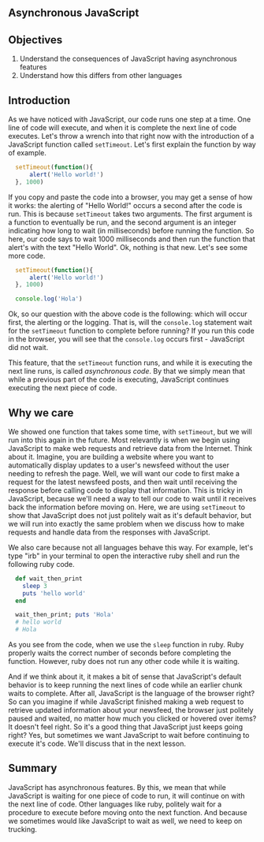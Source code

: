Asynchronous JavaScript
---

## Objectives

1. Understand the consequences of JavaScript having asynchronous features
2. Understand how this differs from other languages

## Introduction

As we have noticed with JavaScript, our code runs one step at a time.  One line
of code will execute, and when it is complete the next line of code executes.
Let's throw a wrench into that right now with the introduction of a JavaScript
function called `setTimeout`.  Let's first explain the function by way of
example.

```js
  setTimeout(function(){
      alert('Hello world!')
  }, 1000)
```

If you copy and paste the code into a browser, you may get a sense of how it
works: the alerting of "Hello World!" occurs a second after the code is run.
This is because `setTimeout` takes two arguments.  The first argument is a
function to eventually be run, and the second argument is an integer indicating
how long to wait (in milliseconds) before running the function.  So here, our
code says to wait 1000 milliseconds and then run the function that alert's with
the text "Hello World".  Ok, nothing is that new.  Let's see some more code.

```js
  setTimeout(function(){
      alert('Hello world!')
  }, 1000)

  console.log('Hola')
```

Ok, so our question with the above code is the following: which will occur
first, the alerting or the logging.  That is, will the `console.log` statement
wait for the `setTimeout` function to complete before running?  If you run this
code in the browser, you will see that the `console.log` occurs first -
JavaScript did not wait.

This feature, that the `setTimeout` function runs, and while it is executing
the next line runs, is called *asynchronous code*.  By that we simply mean that
while a previous part of the code is executing, JavaScript continues executing
the next piece of code.

## Why we care

We showed one function that takes some time, with `setTimeout`, but we will run
into this again in the future.  Most relevantly is when we begin using
JavaScript to make web requests and retrieve data from the Internet.  Think
about it.  Imagine, you are building a website where you want to automatically
display updates to a user's newsfeed without the user needing to refresh the
page.  Well, we will want our code to first make a request for the latest
newsfeed posts, and then wait until receiving the response before calling code
to display that information.  This is tricky in JavaScript, because we'll need
a way to tell our code to wait until it receives back the information before
moving on.  Here, we are using `setTimeout` to show that JavaScript does not
just politely wait as it's default behavior, but we will run into exactly the
same problem when we discuss how to make requests and handle data from the
responses with JavaScript.

We also care because not all languages behave this way.  For example, let's
type "irb" in your terminal to open the interactive ruby shell and run the
following ruby code.

```ruby
  def wait_then_print
    sleep 3
    puts 'hello world'
  end

  wait_then_print; puts 'Hola'
  # hello world
  # Hola
```

As you see from the code, when we use the `sleep` function in ruby.  Ruby
properly waits the correct number of seconds before completing the function.
However, ruby does not run any other code while it is waiting.

And if we think about it, it makes a bit of sense that JavaScript's default
behavior is to keep running the next lines of code while an earlier chunk waits
to complete.  After all, JavaScript is the language of the browser right?  So
can you imagine if while JavaScript finished making a web request to retrieve
updated information about your newsfeed, the browser just politely paused and
waited, no matter how much you clicked or hovered over items?  It doesn't feel
right.  So it's a good thing that JavaScript just keeps going right?  Yes, but
sometimes we want JavaScript to wait before continuing to execute it's code.
We'll discuss that in the next lesson.

## Summary

JavaScript has asynchronous features.  By this, we mean that while JavaScript
is waiting for one piece of code to run, it will continue on with the next line
of code.  Other languages like ruby, politely wait for a procedure to execute
before moving onto the next function.  And because we sometimes would like
JavaScript to wait as well, we need to keep on trucking.
